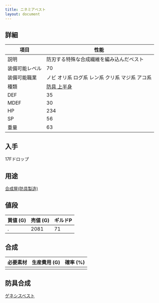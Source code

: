 ```yaml
---
title: ニネミアベスト
layout: document
---
```

## 詳細

|項目|性能|
|---|---|
|説明|防刃する特殊な合成繊維を編み込んだベスト|
|装備可能レベル|70|
|装備可能職業|ノビ オリ系 ログ系 レン系 クリ系 マジ系 アコ系|
|種類|[防具 上半身](防具(上半身))|
|DEF|35|
|MDEF|30|
|HP|234|
|SP|56|
|重量|63|

## 入手

17Fドロップ

## 用途

[合成屋(防具製造)](合成屋(防具製造))

## 値段

|買値 (G)|売値 (G)|ギルドP|
|---|---|---|
|.|2081|71|

## 合成

|必要素材|生産費用 (G)|確率 (%)|
|---|---|---|
||||

## 防具合成

[ゲネシスベスト](ゲネシスベスト)
